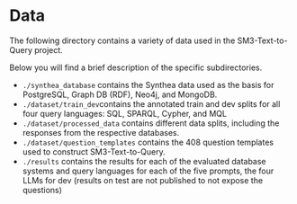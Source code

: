 # Data

The following directory contains a variety of data used in the SM3-Text-to-Query project. 

Below you will find a brief description of the specific subdirectories.


- `./synthea_database` contains the Synthea data used as the basis for PostgreSQL, Graph DB (RDF), Neo4j, and MongoDB.
- `./dataset/train_dev`contains the annotated
  train and dev splits for all four query languages: SQL, SPARQL, Cypher, and
  MQL
- `./dataset/processed_data` contains different data splits, including the responses from the respective databases.
- `./dataset/question_templates` contains the 408 question templates used to construct SM3-Text-to-Query.
- `./results` contains the results for each of the
  evaluated database systems and query languages for each of the five prompts,
the four LLMs for dev (results on test are not published to not expose the questions)
